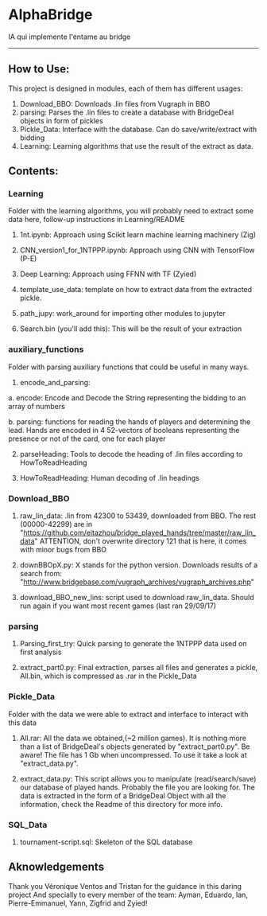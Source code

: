 # AlphaBridge
IA qui implemente l'entame au bridge


--------------------------------------
## How to Use:
This project is designed in modules, each of them has different usages:
1. Download_BBO: Downloads .lin files from Vugraph in BBO
2. parsing: Parses the .lin files to create a database with BridgeDeal objects in form of pickles
3. Pickle_Data: Interface with the database. Can do save/write/extract with bidding
4. Learning: Learning algorithms that use the result of the extract as data.

## Contents:
### Learning
Folder with the learning algorithms, you will probably need to extract some data
 here, follow-up instructions in Learning/README
1. 1nt.ipynb: Approach using Scikit learn machine learning machinery (Zig) 

2. CNN_version1_for_1NTPPP.ipynb: Approach using CNN with TensorFlow (P-E)

3. Deep Learning: Approach using FFNN with TF (Zyied)

4. template_use_data: template on how to extract data from the extracted pickle.

5. path_jupy: work_around for importing other modules to jupyter

6. Search.bin (you'll add this): This will be the result of your extraction

### auxiliary_functions
Folder with parsing auxiliary functions that could be useful in many ways.
1. encode_and_parsing:

  a. encode: Encode and Decode the String representing the bidding to an array of numbers
  
  b. parsing: functions for reading the hands of players and determining the lead. Hands are encoded in 4 52-vectors of booleans representing the presence or not of the card, one for each player

2. parseHeading: Tools to decode the heading of .lin files according to HowToReadHeading

3. HowToReadHeading: Human decoding of .lin headings

### Download_BBO
1. raw_lin_data: .lin from 42300 to 53439, downloaded from BBO. The rest (00000-42299) are in
 "https://github.com/eitazhou/bridge_played_hands/tree/master/raw_lin_data"
 ATTENTION, don't overwrite directory 121 that is here, it comes with minor bugs from BBO

2. downBBOpX.py: X stands for the python version. Downloads results of a search from: "http://www.bridgebase.com/vugraph_archives/vugraph_archives.php"

3. download_BBO_new_lins: script used to download raw_lin_data. Should run again if you want most recent games (last ran 29/09/17)

### parsing
1. Parsing_first_try: Quick parsing to generate the 1NTPPP data used on first analysis

2. extract_part0.py: Final extraction, parses all files and generates a pickle, All.bin, which is compressed as .rar in the Pickle_Data

### Pickle_Data
Folder with the data we were able to extract and interface to interact with this data
1. All.rar: All the data we obtained,(~2 million games). It is nothing more than a list of BridgeDeal's objects generated by "extract_part0.py". Be aware! The file has 1 Gb when uncompressed. To use it take a look at "extract_data.py".

2. extract_data.py: This script allows you to manipulate (read/search/save) our database of played hands. Probably the file you are looking for. The data is extracted in the form of a BridgeDeal Object with all the information, check the Readme of this directory for more info.

### SQL_Data
1. tournament-script.sql: Skeleton of the SQL database

## Aknowledgements
Thank you Véronique Ventos and Tristan for the guidance in this daring project
And specially to every member of the team: 
Ayman, Eduardo, Ian, Pierre-Emmanuel, Yann, Zigfrid and Zyied!
